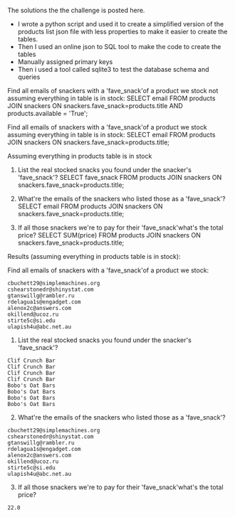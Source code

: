 The solutions the the challenge is posted here. 

- I wrote a python script and used it to create a simplified version of the products list json file with less properties to make it easier to create the tables. 
- Then I used an online json to SQL tool to make the code to create the tables 
- Manually assigned primary keys
- Then i used a tool called sqlite3 to test the database schema and queries

Find all emails of snackers with a 'fave_snack'of a product we stock not assuming everything in table is in stock:
SELECT email FROM products JOIN snackers ON snackers.fave_snack=products.title AND products.available = 'True';

Find all emails of snackers with a 'fave_snack'of a product we stock assuming everything in table is in stock:
SELECT email FROM products JOIN snackers ON snackers.fave_snack=products.title;

Assuming everything in products table is in stock
1) List the real stocked snacks you found under the snacker's 'fave_snack'?
SELECT fave_snack FROM products JOIN snackers ON snackers.fave_snack=products.title;

2) What're the emails of the snackers who listed those as a 'fave_snack'?
SELECT email FROM products JOIN snackers ON snackers.fave_snack=products.title;

3) If all those snackers we're to pay for their 'fave_snack'what's the total price?
SELECT SUM(price) FROM products JOIN snackers ON snackers.fave_snack=products.title;

Results (assuming everything in products table is in stock):

Find all emails of snackers with a 'fave_snack'of a product we stock:
```
cbuchett29@simplemachines.org
cshearstonedr@shinystat.com
gtanswillg@rambler.ru
rdelagua1s@engadget.com
alenox2c@answers.com
okillend@ucoz.ru
stirte5c@si.edu
ulapish4u@abc.net.au
```

1) List the real stocked snacks you found under the snacker's 'fave_snack'?
```
Clif Crunch Bar
Clif Crunch Bar
Clif Crunch Bar
Clif Crunch Bar
Bobo's Oat Bars
Bobo's Oat Bars
Bobo's Oat Bars
Bobo's Oat Bars
```

2) What're the emails of the snackers who listed those as a 'fave_snack'?
```
cbuchett29@simplemachines.org
cshearstonedr@shinystat.com
gtanswillg@rambler.ru
rdelagua1s@engadget.com
alenox2c@answers.com
okillend@ucoz.ru
stirte5c@si.edu
ulapish4u@abc.net.au
```

3) If all those snackers we're to pay for their 'fave_snack'what's the total price?
```
22.0
```


